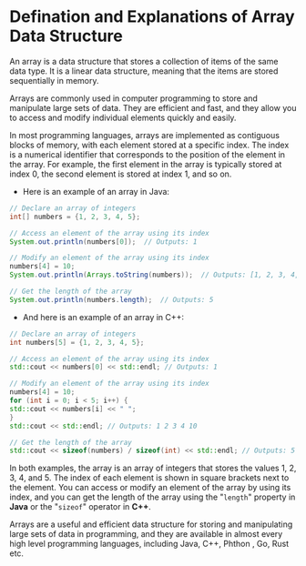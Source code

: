 # Defination and Explanations of Array Data Structure

An array is a data structure that stores a collection of items of the same data type. It is a linear data structure, meaning that the items are stored sequentially in memory.

Arrays are commonly used in computer programming to store and manipulate large sets of data. They are efficient and fast, and they allow you to access and modify individual elements quickly and easily.

In most programming languages, arrays are implemented as contiguous blocks of memory, with each element stored at a specific index. The index is a numerical identifier that corresponds to the position of the element in the array. For example, the first element in the array is typically stored at index 0, the second element is stored at index 1, and so on.

- Here is an example of an array in Java:

```JAVA
// Declare an array of integers
int[] numbers = {1, 2, 3, 4, 5};

// Access an element of the array using its index
System.out.println(numbers[0]);  // Outputs: 1

// Modify an element of the array using its index
numbers[4] = 10;
System.out.println(Arrays.toString(numbers));  // Outputs: [1, 2, 3, 4, 10]

// Get the length of the array
System.out.println(numbers.length);  // Outputs: 5
```

- And here is an example of an array in C++:

```C++
// Declare an array of integers
int numbers[5] = {1, 2, 3, 4, 5};

// Access an element of the array using its index
std::cout << numbers[0] << std::endl; // Outputs: 1

// Modify an element of the array using its index
numbers[4] = 10;
for (int i = 0; i < 5; i++) {
std::cout << numbers[i] << " ";
}
std::cout << std::endl; // Outputs: 1 2 3 4 10

// Get the length of the array
std::cout << sizeof(numbers) / sizeof(int) << std::endl; // Outputs: 5

```

In both examples, the array is an array of integers that stores the values 1, 2, 3, 4, and 5. The index of each element is shown in square brackets next to the element. You can access or modify an element of the array by using its index, and you can get the length of the array using the "`length`" property in **Java** or the "`sizeof`" operator in **C++**.

Arrays are a useful and efficient data structure for storing and manipulating large sets of data in programming, and they are available in almost every high level programming languages, including Java, C++, Phthon , Go, Rust etc.
